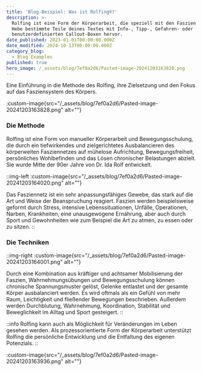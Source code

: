 ```yaml
---
title: 'Blog-Beispiel: Was ist Rolfing®?'
description: >-
  Rolfing ist eine Form der Körperarbeit, die speziell mit den Faszien arbeitet.
  Hebe bestimmte Teile deines Textes mit Info-, Tipp-, Gefahren- oder
  benutzerdefinierten Callout-Boxen hervor.
date_published: 2023-01-01T00:00:00.000Z
date_modified: 2024-10-13T00:00:00.000Z
category_blog:
  - Blog Examples
published: true
hero_image: /_assets/blog/7ef0a2d6/Pasted-image-20241203163828.png
---
```

Eine Einführung in die Methode des Rolfing, ihre Zielsetzung und den Fokus auf das Fasziensystem des Körpers.

:custom-image{src="/_assets/blog/7ef0a2d6/Pasted-image-20241203163828.png" alt=""}

### Die Methode

Rolfing ist eine Form von manueller Körperarbeit und Bewegungsschulung, die durch ein tiefwirkendes und zielgerichtetes Ausbalancieren des körperweiten Fasziennetzes auf mühelose Aufrichtung, Bewegungsfreiheit, persönliches Wohlbefinden und das Lösen chronischer Belastungen abzielt. Sie wurde Mitte der 90er Jahre von Dr. Ida Rolf entwickelt.

::img-left
:custom-image{src="/_assets/blog/7ef0a2d6/Pasted-image-20241203164020.png" alt=""}

Das Fasziennetz ist ein sehr anpassungsfähiges Gewebe, das stark auf die Art und Weise der Beanspruchung reagiert. Faszien werden beispielsweise geformt durch Stress, intensive Lebenssituationen, Unfälle, Operationen, Narben, Krankheiten, eine unausgewogene Ernährung, aber auch durch Sport und Gewohnheiten wie zum Beispiel die Art zu atmen, zu essen oder zu sitzen.
::
### Die Techniken

::img-right
:custom-image{src="/_assets/blog/7ef0a2d6/Pasted-image-20241203164001.png" alt=""}

Durch eine Kombination aus kräftiger und achtsamer Mobilisierung der Faszien, Wahrnehmungsübungen und Bewegungsschulung können chronische Spannungsmuster gelöst, Gelenke entlastet und der gesamte Körper ausbalanciert werden. Es wird oftmals als ein Gefühl von mehr Raum, Leichtigkeit und fließender Bewegungen beschrieben. Außerdem werden Durchblutung, Wahrnehmung, Koordination, Stabilität und Beweglichkeit im Alltag und Sport gesteigert.
::

::info
Rolfing kann auch als Möglichkeit für Veränderungen im Leben gesehen werden. Als prozessorientierte Form der Körperarbeit unterstützt Rolfing die persönliche Entwicklung und die Entfaltung des eigenen Potenzials.
::

:custom-image{src="/_assets/blog/7ef0a2d6/Pasted-image-20241203163936.png" alt=""}

